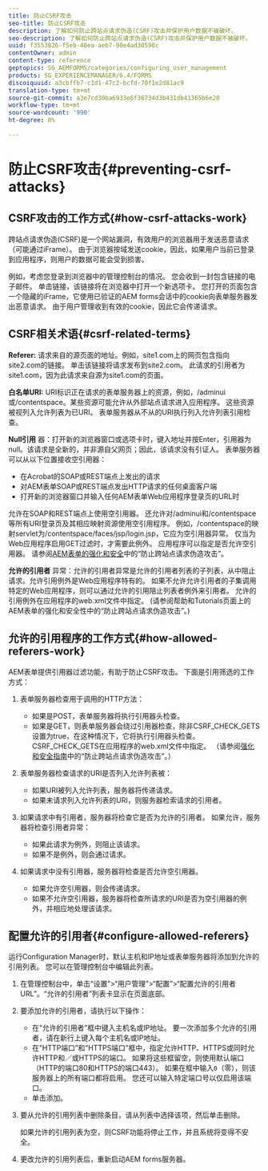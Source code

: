 ```yaml
---
title: 防止CSRF攻击
seo-title: 防止CSRF攻击
description: 了解如何防止跨站点请求伪造(CSRF)攻击并保护用户数据不被破坏。
seo-description: 了解如何防止跨站点请求伪造(CSRF)攻击并保护用户数据不被破坏。
uuid: f3553826-f5eb-40ea-aeb7-90e4ad30598c
contentOwner: admin
content-type: reference
geptopics: SG_AEMFORMS/categories/configuring_user_management
products: SG_EXPERIENCEMANAGER/6.4/FORMS
discoiquuid: a3cbffb7-c1d1-47c2-bcfd-70f1e2d81ac9
translation-type: tm+mt
source-git-commit: a3e7cd30ba6933e6f36734d3b431db41365b6e20
workflow-type: tm+mt
source-wordcount: '990'
ht-degree: 0%

---
```



# 防止CSRF攻击{#preventing-csrf-attacks}

## CSRF攻击的工作方式{#how-csrf-attacks-work}

跨站点请求伪造(CSRF)是一个网站漏洞，有效用户的浏览器用于发送恶意请求（可能通过iFrame）。 由于浏览器按域发送cookie，因此，如果用户当前已登录到应用程序，则用户的数据可能会受到损害。

例如，考虑您登录到浏览器中的管理控制台的情况。 您会收到一封包含链接的电子邮件。 单击链接，该链接将在浏览器中打开一个新选项卡。 您打开的页面包含一个隐藏的iFrame，它使用已验证的AEM forms会话中的cookie向表单服务器发出恶意请求。 由于用户管理收到有效的cookie，因此它会传递请求。

## CSRF相关术语{#csrf-related-terms}

**Referer:** 请求来自的源页面的地址。例如，site1.com上的网页包含指向site2.com的链接。 单击该链接将请求发布到site2.com。 此请求的引用者为site1.com，因为此请求来自源为site1.com的页面。

**白名单URI:** URI标识正在请求的表单服务器上的资源，例如，/adminui或/contentspace。某些资源可能允许从外部站点请求进入应用程序。 这些资源被视列入允许列表为已URI。 表单服务器从不从的URI执行列入允许列表引用检查。

**Null引用** 器：打开新的浏览器窗口或选项卡时，键入地址并按Enter，引用器为null。该请求是全新的，并非源自父网页；因此，该请求没有引证人。 表单服务器可以从以下位置接收空引用器：

* 在Acrobat的SOAP或REST端点上发出的请求
* 对AEM表单SOAP或REST端点发出HTTP请求的任何桌面客户端
* 打开新的浏览器窗口并输入任何AEM表单Web应用程序登录页的URL时

允许在SOAP和REST端点上使用空引用器。 还允许对/adminui和/contentspace等所有URI登录页及其相应映射资源使用空引用程序。 例如，/contentspace的映射servlet为/contentspace/faces/jsp/login.jsp，它应为空引用器异常。 仅当为Web应用程序启用GET过滤时，才需要此例外。 应用程序可以指定是否允许空引用器。 请参阅[AEM表单的强化和安全](https://help.adobe.com/en_US/livecycle/11.0/HardeningSecurity/index.html)中的“防止跨站点请求伪造攻击”。

**允许的引用者** 异常：允许的引用者异常是允许的引用者列表的子列表，从中阻止请求。允许引用例外是Web应用程序特有的。 如果不允许允许引用者的子集调用特定的Web应用程序，则可以通过允许的引用阻止列表者例外来引用者。 允许的引用例外在应用程序的web.xml文件中指定。 (请参阅帮助和Tutorials页面上的AEM表单的强化和安全性中的“防止跨站点请求伪造攻击”。)

## 允许的引用程序的工作方式{#how-allowed-referers-work}

AEM表单提供引用器过滤功能，有助于防止CSRF攻击。 下面是引用筛选的工作方式：

1. 表单服务器检查用于调用的HTTP方法：

   * 如果是POST，表单服务器将执行引用器头检查。
   * 如果是GET，则表单服务器会绕过引用器检查，除非CSRF_CHECK_GETS设置为true，在这种情况下，它将执行引用器头检查。 CSRF_CHECK_GETS在应用程序的web.xml文件中指定。 （请参阅[强化和安全指南](https://help.adobe.com/en_US/livecycle/11.0/HardeningSecurity/index.html)中的“防止跨站点请求伪造攻击”。）

1. 表单服务器检查请求的URI是否列入允许列表被：

   * 如果URI被列入允许列表，服务器将传递请求。
   * 如果未请求列入允许列表的URI，则服务器检索请求的引用者。

1. 如果请求中有引用者，服务器将检查它是否为允许的引用者。 如果允许，服务器将检查引用者异常：

   * 如果此请求为例外，则阻止该请求。
   * 如果不是例外，则会通过请求。

1. 如果请求中没有引用器，服务器将检查是否允许空引用器。

   * 如果允许空引用器，则会传递请求。
   * 如果不允许空引用器，服务器将检查所请求的URI是否为空引用器的例外，并相应地处理该请求。

## 配置允许的引用者{#configure-allowed-referers}

运行Configuration Manager时，默认主机和IP地址或表单服务器将添加到允许的引用列表。 您可以在管理控制台中编辑此列表。

1. 在管理控制台中，单击“设置”>“用户管理”>“配置”>“配置允许的引用者URL”。“允许的引用者”列表卡显示在页面底部。
1. 要添加允许的引用者，请执行以下操作：

   * 在“允许的引用者”框中键入主机名或IP地址。 要一次添加多个允许的引用者，请在新行上键入每个主机名或IP地址。
   * 在“HTTP端口”和“HTTPS端口”框中，指定允许HTTP、HTTPS或同时允许HTTP和／或HTTPS的端口。 如果将这些框留空，则使用默认端口（HTTP的端口80和HTTPS的端口443）。 如果在框中输入`0`（零），则该服务器上的所有端口都将启用。 您还可以输入特定端口号以仅启用该端口。
   * 单击添加。

1. 要从允许的引用列表中删除条目，请从列表中选择该项，然后单击删除。

   如果允许的引用列表为空，则CSRF功能将停止工作，并且系统将变得不安全。

1. 更改允许的引用列表后，重新启动AEM forms服务器。


